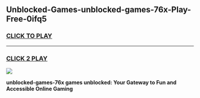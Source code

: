 
## Unblocked-Games-unblocked-games-76x-Play-Free-0ifq5
<h3>
<a href="https://premium76.site?title=unblocked-games-76x&ref=23A">CLICK TO PLAY</a></h3>
<hr>

<h3>
<a href="https://premium76.site?title=unblocked-games-76x&ref=23A">CLICK 2 PLAY</a>
  
</h3>

<a href="https://premium76.site?title=unblocked-games-76x&ref=23A"><img src="https://clearcache.store/games.png"></a>


**unblocked-games-76x games unblocked: Your Gateway to Fun and Accessible Online Gaming**
